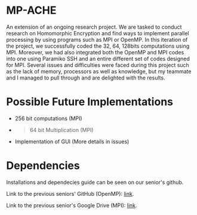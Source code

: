 
MP-ACHE
=======

An extension of an ongoing research project. We are tasked to conduct research on Homomorphic Encryption and find ways to implement parallel processing by using programs such as MPI or OpenMP. In this iteration of the project, we successfully coded the 32, 64, 128bits computations using MPI. Moreover, we had also integrated both the OpenMP and MPI codes into one using Paramiko SSH and an entire different set of codes designed for MPI. Several issues and difficulties were faced during this project such as the lack of memory, processors as well as knowledge, but my teammate and I managed to pull through and are delighted with the results.

Possible Future Implementations
===============================

- 256 bit computations (MPI) 
- > 64 bit Multiplication (MPI)
- Implementation of GUI
(More details in issues)

Dependencies
============

Installations and dependecies guide can be seen on our senior's github.

Link to the previous seniors' GitHub (OpenMP): <a href="https://github.com/kennethsoh/IE-ACHE">link</a>.

Link to the previous senior's Google Drive (MPI): <a href="https://drive.google.com/drive/u/1/folders/1iqAVoodlJZNXUzVCGpJPslu6uqvkhILN">link</a>.
